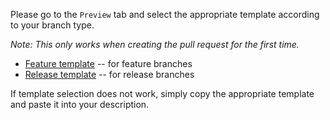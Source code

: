 Please go to the `Preview` tab and select the appropriate template according to your branch type.

*Note: This only works when creating the pull request for the first time.*

* [Feature template](?expand=1&template=feature_template.md) -- for feature branches
* [Release template](?expand=1&template=release_template.md) -- for release branches

If template selection does not work, simply copy the appropriate template and paste it into your description.

